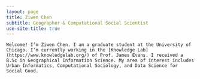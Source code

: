 ```yaml
---
layout: page
title: Ziwen Chen
subtitle: Geographer & Computational Social Scientist
use-site-title: true
---
```


	Welcome! I’m Ziwen Chen. I am a graduate student at the University of Chicago. I’m currently working in the [Knowledge Lab](https://www.knowledgelab.org/) of Prof. James Evans. I received a B.Sc in Geographical Information Science. My area of interest includes Urban Informatics, Computational Sociology, and Data Science for Social Good.
